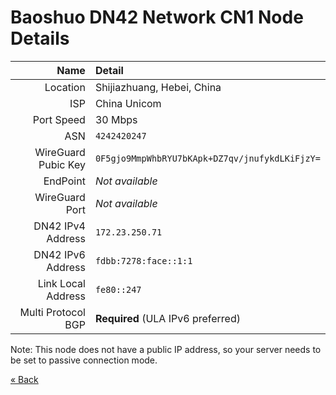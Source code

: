 # Baoshuo DN42 Network CN1 Node Details

|                Name | Detail
| ------------------: | :---------------------------------------------
|            Location | Shijiazhuang, Hebei, China
|                 ISP | China Unicom
|          Port Speed | 30 Mbps
|                 ASN | `4242420247`
| WireGuard Pubic Key | `0F5gjo9MmpWhbRYU7bKApk+DZ7qv/jnufykdLKiFjzY=`
|            EndPoint | *Not available*
|      WireGuard Port | *Not available*
|   DN42 IPv4 Address | `172.23.250.71`
|   DN42 IPv6 Address | `fdbb:7278:face::1:1`
|  Link Local Address | `fe80::247`
|  Multi Protocol BGP | **Required** (ULA IPv6 preferred)

Note: This node does not have a public IP address, so your server needs to be set to passive connection mode.

[« Back](/)
